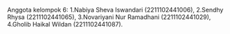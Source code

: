 Anggota kelompok 6:
1.Nabiya Sheva Iswandari (2211102441006),
2.Sendhy Rhysa (2211102441065),
3.Novariyani Nur Ramadhani (2211102441029),
4.Gholib Haikal Wildan (2211102441087).
